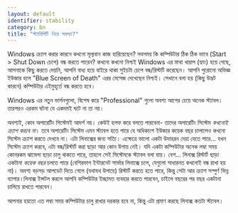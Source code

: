 ```yaml
---
layout: default
identifier: stability
category: bn
title: "স্ট্যাবিলিটি নিয়ে সমস্যা?"
---
```


Windows ক্র্যাশ করার কারনে কখনো মূল্যবান কাজ হারিয়েছেন? সবসময় কি কম্পিউটার ঠিক ঠিক ভাবে (Start > Shut Down চেপে) বন্ধ করতে পারেন? কখনো কখনো নিশ্চই Windows এর মাথা খারাপ (হ্যাং) হয়ে গেছে, আপনাকে কিছু করতে দেয়নি, আপনি বাধ্য হয়ে বাইরে থাকা সুইচটা চেপে বন্ধ/রিস্টার্ট করেছেন। আপনি পুরোনো অভিজ্ঞ ইউজার হলে "Blue Screen of Death" এরর মেসেজ দেখেছেন নিশ্চই। সেখানে বলা হয় (কিছু উদ্ভট কারনে) কম্পিউটার এইমুহূর্তে বন্ধ করতে হবে।

Windows এর নতুন ভার্সনগুলো, বিশেষ করে "Professional" গুলো অবশ্য আগের চেয়ে অনেক স্ট্যাবল। তারপরও এরকম ঘটনা যে একদমই ঘটে না তা নয়।

অবশ্যই, কোন অপারেটিং সিস্টেমই আদর্শ নয়। কেউই হলফ করে বলতে পারবেনা- তাদের অপারেটিং সিস্টেম <i>কখনোই ক্র্যাশ করবে না</i>। তবে অপারেটিং সিস্টেম এমন স্ট্যাবল হতে পারে যে অধিকাংশ ইউজার কয়েক বছর চালালেও কখনো সিস্টেম ক্র্যাশ করতে দেখবে না। এটা লিনাক্সের জন্য সত্যি। এক্ষেত্রে ভালো একটা উদাহরন দেয়া যেতে পারে... যখন সিস্টেম ক্র্যাশ করবে, এটা বন্ধ/রিস্টার্ট করা ছাড়া আর কোন উপায় নেই। যদি একটা কম্পিউটার অনেক লম্বা সময় কোনরকম ঝামেলা ছাড়া চালু থাকতে পারে, তাহলে সেই সিস্টেমকে স্ট্যাবল বলা যায়। বেশ... লিনাক্স রিস্টার্ট ছাড়া একটানা <i>কয়েক বছর</i> চলতে পারে (বেশিরভাগ ইন্টারনেট সার্ভার লিনাক্সে চলে, যেগুলো সাধারনত কখনোই বন্ধ রাখা হয় না)। অবশ্য বড়সড় আপডেট দিতে গেলে (যথাযথ উপায়ে) রিস্টার্ট করতে হতে পারে, কিন্তু সেটা আর ক্র্যাশ সম্পুর্ণ ভিন্ন ব্যাপার।লিনাক্স ইন্সটল করলে আপনি কম্পিউটার ইচ্ছামত ব্যবহার করতে পারবেন, চাইলে বছরের পর বছর একটানা চালিয়ে রাখতে পারবেন।

আপনার হয়তো এত লম্বা সময় কম্পিউটার চালু রাখার দরকার হবে না, কিন্তু এটা প্রমাণ করছে লিনাক্স কতটা স্ট্যাবল।




